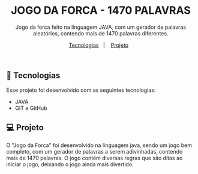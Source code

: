 <h1 align="center">JOGO DA FORCA - 1470 PALAVRAS</h1>

<p align="center">
Jogo da forca feito na linguagem JAVA, com um gerador de palavras aleatórios, contendo mais de 1470 palavras diferentes.
</p>

<p align="center">
  <a href="#-tecnologias">Tecnologias</a>&nbsp;&nbsp;&nbsp;|&nbsp;&nbsp;&nbsp;
  <a href="#-projeto">Projeto</a>&nbsp;&nbsp;&nbsp;
</p>

<br>

## 🚀 Tecnologias

Esse projeto foi desenvolvido com as seguintes tecnologias:

- JAVA
- GIT e GitHub

## 💻 Projeto

O "Jogo da Forca" foi desenvolvido na linguagem java, sendo um jogo bem completo, com um gerador de palavras a serem adivinhadas, contendo mais de 1470 palavras. O jogo contém diversas regras que são ditas ao iniciar o jogo, deixando o jogo ainda mais divertido.